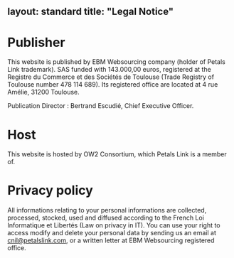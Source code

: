 layout: standard
title: "Legal Notice"
---

# Publisher

This website is published by EBM Websourcing company (holder of Petals Link trademark). SAS funded with 143.000,00 euros, registered at the Registre du Commerce et des Sociétés de Toulouse (Trade Registry of Toulouse number 478 114 689). Its registered office are located at 4 rue Amélie, 31200 Toulouse. 

Publication Director : Bertrand Escudié, Chief Executive Officer.

# Host

This website is hosted by OW2 Consortium, which Petals Link is a member of.

# Privacy policy

All informations relating to your personal informations are collected, processed, stocked, used and diffused according to the French Loi Informatique et Libertés (Law on privacy in IT). You can use your right to access modify and delete your personal data by sending us an email at cnil@petalslink.com, or a written letter at EBM Websourcing registered office.
